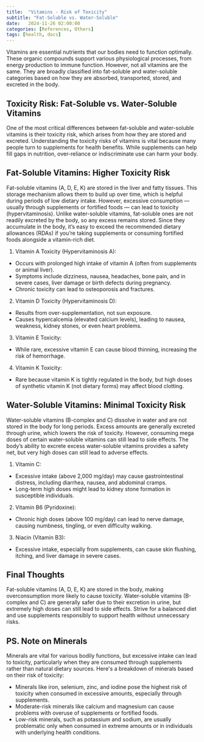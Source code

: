 ```yaml
---
title:  "Vitamins - Risk of Toxicity"
subtitle: "Fat-Soluble vs. Water-Soluble"
date:   2024-11-26 02:00:00
categories: [References, Others]
tags: [health, docs]
---
```


Vitamins are essential nutrients that our bodies need to function optimally. These organic compounds support various physiological processes, from energy production to immune function. However, not all vitamins are the same. They are broadly classified into fat-soluble and water-soluble categories based on how they are absorbed, transported, stored, and excreted in the body. 

## Toxicity Risk: Fat-Soluble vs. Water-Soluble Vitamins

One of the most critical differences between fat-soluble and water-soluble vitamins is their toxicity risk, which arises from how they are stored and excreted. Understanding the toxicity risks of vitamins is vital because many people turn to supplements for health benefits. While supplements can help fill gaps in nutrition, over-reliance or indiscriminate use can harm your body.

## Fat-Soluble Vitamins: Higher Toxicity Risk

Fat-soluble vitamins (A, D, E, K) are stored in the liver and fatty tissues. This storage mechanism allows them to build up over time, which is helpful during periods of low dietary intake. However, excessive consumption — usually through supplements or fortified foods — can lead to toxicity (hypervitaminosis). Unlike water-soluble vitamins, fat-soluble ones are not readily excreted by the body, so any excess remains stored. Since they accumulate in the body, it’s easy to exceed the recommended dietary allowances (RDAs) if you’re taking supplements or consuming fortified foods alongside a vitamin-rich diet.

1. Vitamin A Toxicity (Hypervitaminosis A):
- Occurs with prolonged high intake of vitamin A (often from supplements or animal liver).
- Symptoms include dizziness, nausea, headaches, bone pain, and in severe cases, liver damage or birth defects during pregnancy.
- Chronic toxicity can lead to osteoporosis and fractures.
2. Vitamin D Toxicity (Hypervitaminosis D):
- Results from over-supplementation, not sun exposure.
- Causes hypercalcemia (elevated calcium levels), leading to nausea, weakness, kidney stones, or even heart problems.
3. Vitamin E Toxicity:
- While rare, excessive vitamin E can cause blood thinning, increasing the risk of hemorrhage.
4. Vitamin K Toxicity:
- Rare because vitamin K is tightly regulated in the body, but high doses of synthetic vitamin K (not dietary forms) may affect blood clotting.

## Water-Soluble Vitamins: Minimal Toxicity Risk

Water-soluble vitamins (B-complex and C) dissolve in water and are not stored in the body for long periods. Excess amounts are generally excreted through urine, which lowers the risk of toxicity. However, consuming mega doses of certain water-soluble vitamins can still lead to side effects. The body’s ability to excrete excess water-soluble vitamins provides a safety net, but very high doses can still lead to adverse effects.

1. Vitamin C:
- Excessive intake (above 2,000 mg/day) may cause gastrointestinal distress, including diarrhea, nausea, and abdominal cramps.
- Long-term high doses might lead to kidney stone formation in susceptible individuals.
2. Vitamin B6 (Pyridoxine):
- Chronic high doses (above 100 mg/day) can lead to nerve damage, causing numbness, tingling, or even difficulty walking.
3. Niacin (Vitamin B3):
- Excessive intake, especially from supplements, can cause skin flushing, itching, and liver damage in severe cases.

## Final Thoughts

Fat-soluble vitamins (A, D, E, K) are stored in the body, making overconsumption more likely to cause toxicity. Water-soluble vitamins (B-complex and C) are generally safer due to their excretion in urine, but extremely high doses can still lead to side effects. Strive for a balanced diet and use supplements responsibly to support health without unnecessary risks.

## PS. Note on Minerals

Minerals are vital for various bodily functions, but excessive intake can lead to toxicity, particularly when they are consumed through supplements rather than natural dietary sources. Here's a breakdown of minerals based on their risk of toxicity:
- Minerals like iron, selenium, zinc, and iodine pose the highest risk of toxicity when consumed in excessive amounts, especially through supplements.
- Moderate-risk minerals like calcium and magnesium can cause problems with overuse of supplements or fortified foods.
- Low-risk minerals, such as potassium and sodium, are usually problematic only when consumed in extreme amounts or in individuals with underlying health conditions.
